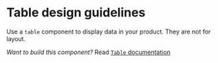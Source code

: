 # Table design guidelines
Use a `table` component to display data in your product. They are not for layout.

_Want to build this component?_ Read [`Table` documentation](https://consensys.github.io/rimble-ui/?path=/story/Table--documentation)

<!-- STORY -->

